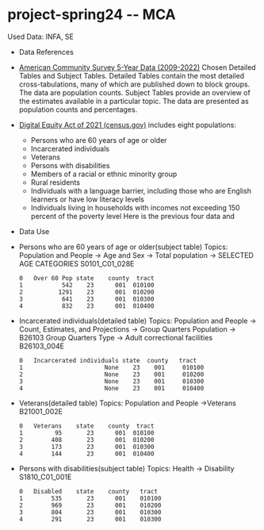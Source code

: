 # project-spring24 -- MCA

Used Data: INFA, SE

* Data References
 * [American Community Survey 5-Year Data (2009-2022)](https://www.census.gov/data/developers/data-sets/acs-5year.html)
   Chosen Detailed Tables and Subject Tables. 
   Detailed Tables contain the most detailed cross-tabulations, many of which are published down to block groups. The data are population counts.
    Subject Tables provide an overview of the estimates available in a particular topic.  The data are presented as population counts and percentages. 
 * [Digital Equity Act of 2021 (census.gov)](https://www.census.gov/programs-surveys/community-resilience-estimates/partnerships/ntia/digital-equity.html) includes eight populations: 
    * Persons who are 60 years of age or older
    * Incarcerated individuals
    * Veterans
    * Persons with disabilities
    * Members of a racial or ethnic minority group
    * Rural residents
    * Individuals with a language barrier, including those who are English learners or have low literacy levels
    * Individuals living in households with incomes not exceeding 150 percent of the poverty level
    Here is the previous four data and 

* Data Use
 * Persons who are 60 years of age or older(subject table)
   Topics: Population and People -> Age and Sex 
   -> Total population -> SELECTED AGE CATEGORIES
   S0101_C01_028E

    ```
    0	Over 60 Pop	state	 county	 tract
    1	        542	   23	   001	010100
    2	       1291	   23	   001	010200
    3	        641	   23	   001	010300
    4	        832	   23	   001	010400
    ```

 * Incarcerated individuals(detailed table)
   Topics: Population and People -> Count, Estimates, and Projections -> Group Quarters Population -> B26103 Group Quarters Type -> Adult correctional facilities
   B26103_004E

    ```
    0	Incarcerated individuals state	county	 tract
    1	                    None	23	  001	  010100
    2	                    None	23	  001	  010200
    3	                    None	23	  001	  010300
    4	                    None	23	  001	  010400
    ```

 * Veterans(detailed table)
   Topics: Population and People ->Veterans
   B21001_002E

    ```
    0	Veterans	state	 county	 tract
    1	      95	   23	   001	010100
    2	     408	   23	   001	010200
    3	     173	   23	   001	010300
    4	     144	   23	   001	010400
    ```
   
 * Persons with disabilities(subject table)
   Topics: Health -> Disability
   S1810_C01_001E

    ```
    0	Disabled	state	 county	  tract
    1	     535	   23	   001	  010100
    2	     969	   23	   001	  010200
    3	     804	   23	   001	  010300
    4	     291	   23	   001	  010300
    ```

   